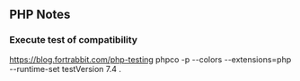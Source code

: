 ## PHP Notes

### Execute test of compatibility

https://blog.fortrabbit.com/php-testing
phpco -p --colors --extensions=php --runtime-set testVersion 7.4 .

